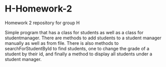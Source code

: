 # H-Homework-2
Homework 2 repository for group H

Simple program that has a class for students as well as a class for studentmanager. There are methods to add students to a student manager manually as well as from file. There is also methods to searchForStudentById to find students, one to change the grade of a student by their id, and finally a method to display all students under a student manager.
